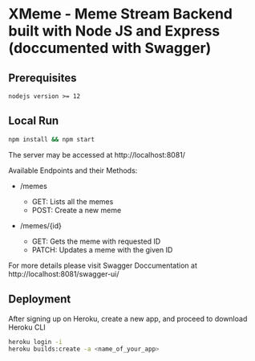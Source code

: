 # XMeme - Meme Stream Backend built with Node JS and Express (doccumented with Swagger)


## Prerequisites
```
nodejs version >= 12
```

## Local Run

```bash
npm install && npm start
```

The server may be accessed at http://localhost:8081/

Available Endpoints and their Methods:

* /memes
    - GET: Lists all the memes
    - POST: Create a new meme

* /memes/{id}
    - GET: Gets the meme with requested ID
    - PATCH: Updates a meme with the given ID

For more details please visit Swagger Doccumentation at http://localhost:8081/swagger-ui/


## Deployment

After signing up on Heroku, create a new app, and proceed to download Heroku CLI

```bash
heroku login -i
heroku builds:create -a <name_of_your_app>
```